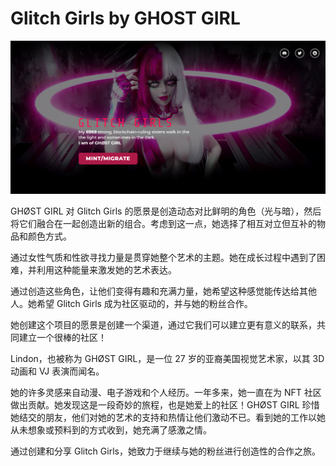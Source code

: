 # Glitch Girls by GHOST GIRL

![NFT](image-20220825163258089.jpg)

GHØST GIRL 对 Glitch Girls 的愿景是创造动态对比鲜明的角色（光与暗），然后将它们融合在一起创造出新的组合。考虑到这一点，她选择了相互对立但互补的物品和颜色方式。

通过女性气质和性欲寻找力量是贯穿她整个艺术的主题。她在成长过程中遇到了困难，并利用这种能量来激发她的艺术表达。

通过创造这些角色，让他们变得有趣和充满力量，她希望这种感觉能传达给其他人。她希望 Glitch Girls 成为社区驱动的，并与她的粉丝合作。

她创建这个项目的愿景是创建一个渠道，通过它我们可以建立更有意义的联系，共同建立一个很棒的社区！

Lindon，也被称为 GHØST GIRL，是一位 27 岁的亚裔美国视觉艺术家，以其 3D 动画和 VJ 表演而闻名。

她的许多灵感来自动漫、电子游戏和个人经历。一年多来，她一直在为 NFT 社区做出贡献。她发现这是一段奇妙的旅程，也是她爱上的社区！GHØST GIRL 珍惜她结交的朋友，他们对她的艺术的支持和热情让他们激动不已。看到她的工作以她从未想象或预料到的方式收到，她充满了感激之情。

通过创建和分享 Glitch Girls，她致力于继续与她的粉丝进行创造性的合作之旅。
